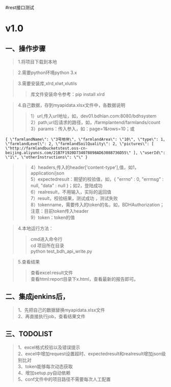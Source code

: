 #rest接口测试
# v1.0
## 一、操作步骤
> 1.将项目下载到本地 

> 2.需要python环境python 3.x 

> 3.需要安装库,xlrd,xlwt,xlutils
>> 库文件安装命令参考：pip install xlrd 

> 4.自己数据，存到myapidata.xlsx文件中，各数据说明
>>	1）url,传入url地址，如，dev01.bdhlan.com:8080/bdhsystem     
>>	2）path,url后请求的路径，如，/farmplantend/farmlands/count  
>>	3）params：传入参入，如：page=1&rows=10；或
```
{ \"farmlandName\": \"3号地块\", \"farmlandArea\": \"10\", \"type\": 1, \"farmlandLevel\": 2, \"farmlandSoilQuality\": 2, \"pictures\": [ \"http://farmlandbucketstest.oss-cn-beijing.aliyuncs.com/21B7F1920D734078898AD63088736D55\" ], \"userId\": \"1\", \"otherInstructions\": \"\" }    
```
>>	4）headers,传入的header['content-type'],值，如1，application/json   
>>	5）expectedresult：期望的校验值，如，{ "errno" : 0, "errmsg" : null, "data" : null }；如2，登陆成功     
>>	6）realresult，不用输入，实际的返回值   
>>	7）result，校验结果，测试成功 ，测试失败    
>>	8）tokenname，需要传入的token的名，如，BDHAuthorization；   
	             注意：目前token传入header  
>>	9）token：token的值 
		           	           
> 4.本地运行方法：  
>>	cmd进入命令行       
>>	cd 项目所在目录         
>>	python  test_bdh_api_write.py   
	
> 5.查看结果
>>	查看excel:result文件	
>> 	查看html:report目录下x.html，查看最新的报告即可。
	
## 二、集成jenkins后，
>  1、先把自己的数据替换myapidata.xlsx文件    
>  2、再直接执行job，查看结果文件

## 三、TODOLIST
>  1、excel格式校验以及错误提示         
>  2、excel中增加request设置超时、expectedresult和realresult增加json级别比对  
>  3、token能够每次动态获取           
>  4、增加setup.py自动依赖      
>  5、conf文件中的项目路径不需要每次人工配置